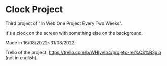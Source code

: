 # Clock Project
Third project of "In Web One Project Every Two Weeks".

It's a clock on the screen with something else on the background.

Made in 16/08/2022~31/08/2022.

Trello of the project: https://trello.com/b/WHIyvIb4/projeto-rel%C3%B3gio (not in english).